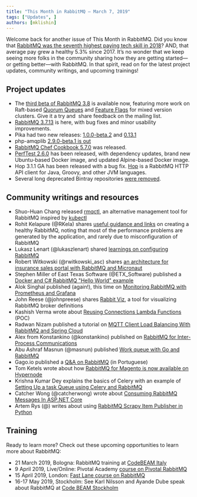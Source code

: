 ```yaml
---
title: "This Month in RabbitMQ — March 7, 2019"
tags: ["Updates", ]
authors: [mklishin]
---
```


Welcome back for another issue of This Month in RabbitMQ. Did you know that [RabbitMQ was the seventh highest paying tech skill in 2018](https://www.zdnet.com/article/best-paying-programming-languages-skills-here-are-the-top-earners/)? AND, that average pay grew a healthy 5.3% since 2017. It’s no wonder that we keep seeing more folks in the community sharing how they are getting started—or getting better—with RabbitMQ. In that spirit, read on for the latest project updates, community writings, and upcoming trainings!

<!-- truncate -->

## Project updates

* The [third beta of RabbitMQ 3.8](https://github.com/rabbitmq/rabbitmq-server/releases/tag/v3.8.0-beta.3) is available now, featuring more work on Raft-based [Quorum Queues](/docs/quorum-queues) and [Feature Flags](/docs/feature-flags) for mixed version clusters. Give it a try and  share feedback on the mailing list.
* [RabbitMQ 3.7.13](https://github.com/rabbitmq/rabbitmq-server/releases/tag/v3.7.13) is here, with bug fixes and minor usability improvements.
* Pika had two new releases: [1.0.0-beta.2](https://github.com/pika/pika/releases/tag/1.0.0b2) and [0.13.1](https://github.com/pika/pika/releases/tag/0.13.1)
* php-amqplib [2.9.0-beta.1 is out](https://github.com/php-amqplib/php-amqplib/releases/tag/v2.9.0-beta.1)
* [RabbitMQ Chef Cookbook 5.7.0](https://github.com/rabbitmq/chef-cookbook/blob/v5.x/CHANGELOG.md#v570-2019-03-06) was released.
*  [PerfTest 2.6.0](https://groups.google.com/d/msg/rabbitmq-users/8fQJsVhpj54/zFhna2-HGAAJ) has been released, with dependency updates, brand new Ubuntu-based Docker image, and updated Alpine-based Docker image.
* Hop 3.1.1 GA has been released with a bug fix. [Hop](https://github.com/rabbitmq/hop) is a RabbitMQ HTTP API client for Java, Groovy, and other JVM languages.
* Several long deprecated Bintray repositories [were removed](https://groups.google.com/d/msg/rabbitmq-users/Wv6MBRGO9rc/IOIfBaIYBwAJ).

## Community writings and resources

* Shuo-Huan Chang released [rmqctl](https://github.com/vsdmars/rmqctl/), an alternative management tool for RabbitMQ inspired by [kubectl](https://kubernetes.io/docs/reference/kubectl/overview/)
* Rohit Kelapure (@RKela) shares [useful guidance and links](http://cloud.rohitkelapure.com/2019/02/how-healthy-is-your-rabbit.html) on creating a healthy RabbitMQ, noting that most of the performance problems are generated by the application, and rarely due to misconfiguration of RabbitMQ
* Lukasz Lenart (@lukaszlenart) shared [learnings on configuring RabbitMQ](https://blog.softwaremill.com/this-month-at-softwaremill-weve-learned-january-19-c4c7c622141b)
* Robert Witkowski (@rwitkowski_asc) shares [an architecture for insurance sales portal with RabbitMQ and Micronaut](https://github.com/asc-lab/micronaut-microservices-poc/tree/rabbitmq)
* Stephen Miller of East Texas Software (@ETX_Software) published a [Docker and C# RabbitMQ "Hello World" example](https://www.easttexassoftware.com/post/docker-c-rabbitmq-hello-world)
* Alok Singhal published (again!), this time on [Monitoring RabbitMQ with Prometheus and Grafana](https://medium.com/@aloksinghal/monitoring-rabbitmq-with-prometheus-and-grafana-302f9ad7d87)
* John Reese (@johnpreese) shares [Rabbit Viz](https://github.com/plexsystems/rabbit-viz), a tool for visualizing RabbitMQ broker definitions
* Kashish Verma wrote about [Reusing Connections Lambda Functions](https://medium.com/walkin/reusing-connections-lambda-functions-poc-1eb8068fd1db) (POC)
* Radwan Nizam published a tutorial on [MQTT Client Load Balancing With RabbitMQ and Spring Cloud](https://dzone.com/articles/mqtt-client-load-balancing-with-rabbitmq-and-sprin)
* Alex from Konstankino (@konstankino) published on [RabbitMQ for Inter-Process Communications](https://medium.com/@konstankino/rabbitmq-for-inter-process-communications-7a2e3ed7ac43)
* Abu Ashraf Masnun (@masnun) published [Work queue with Go and RabbitMQ](https://medium.com/@masnun/work-queue-with-go-and-rabbitmq-b8c295cde861)
* Gago.io published a [Q&amp;A on RabbitMQ](https://gago.io/blog/rabbitmq-amqp-4-qna/) (in Portuguese)
* Tom Ketels wrote about how [RabbitMQ for Magento is now available on Hypernode](https://www.hypernode.com/blog/performance/now-available-on-hypernode-rabbitmq-for-magento)
* Krishna Kumar Dey explains the basics of Celery with an example of [Setting Up a task Queue using Celery and RabbitMQ](https://medium.com/@krishnadey30/setting-up-a-task-queue-using-celery-and-rabbitmq-e73f8fd15de0)
* Catcher Wong (@catcherwong) wrote about [Consuming RabbitMQ Messages In ASP.NET Core](https://www.c-sharpcorner.com/article/consuming-rabbitmq-messages-in-asp-net-core/)
* Artem Rys (@) writes about using [RabbitMQ Scrapy Item Publisher in Python](https://medium.com/python4you/rabbitmq-scrapy-item-publisher-in-python-4c66a985e3cb)

## Training

Ready to learn more? Check out these upcoming opportunities to learn more about RabbitMQ:

* 21 March 2019, Bologna: RabbitMQ training at [CodeBEAM Italy](https://codesync.global/conferences/code-beam-lite-italy/#training)
* 9 April 2019, Live/Online: Pivotal Academy [course on Pivotal RabbitMQ](https://academy.pivotal.io/confirm-course?courseid=EDU-1099)
* 15 April 2019, London: [Fast Lane course on RabbitMQ](https://www.flane.co.uk/course-schedule/pivotal-rmq)
* 16-17 May 2019, Stockholm: See Karl Nilsson and Ayande Dube speak about RabbitMQ at [Code BEAM Stockholm](https://codesync.global/conferences/code-beam-sto-2019/)
